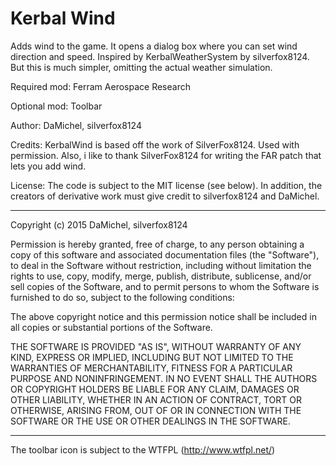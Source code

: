 Kerbal Wind
========================================
Adds wind to the game. It opens a dialog box where you can set wind direction and speed. 
Inspired by KerbalWeatherSystem by silverfox8124. But this is much simpler, omitting the 
actual weather simulation.

Required mod: Ferram Aerospace Research

Optional mod: Toolbar

Author: DaMichel, silverfox8124

Credits: KerbalWind is based off the work of SilverFox8124. Used with permission. 
Also, i like to thank SilverFox8124 for writing the FAR patch that lets you add wind.



License: The code is subject to the MIT license (see below). In addition,
the creators of derivative work must give credit to silverfox8124 and DaMichel.

-----------------------------------

Copyright (c) 2015 DaMichel, silverfox8124

Permission is hereby granted, free of charge, to any person obtaining a copy
of this software and associated documentation files (the "Software"), to deal
in the Software without restriction, including without limitation the rights
to use, copy, modify, merge, publish, distribute, sublicense, and/or sell
copies of the Software, and to permit persons to whom the Software is
furnished to do so, subject to the following conditions:

The above copyright notice and this permission notice shall be included in
all copies or substantial portions of the Software.

THE SOFTWARE IS PROVIDED "AS IS", WITHOUT WARRANTY OF ANY KIND, EXPRESS OR
IMPLIED, INCLUDING BUT NOT LIMITED TO THE WARRANTIES OF MERCHANTABILITY,
FITNESS FOR A PARTICULAR PURPOSE AND NONINFRINGEMENT. IN NO EVENT SHALL THE
AUTHORS OR COPYRIGHT HOLDERS BE LIABLE FOR ANY CLAIM, DAMAGES OR OTHER
LIABILITY, WHETHER IN AN ACTION OF CONTRACT, TORT OR OTHERWISE, ARISING FROM,
OUT OF OR IN CONNECTION WITH THE SOFTWARE OR THE USE OR OTHER DEALINGS IN
THE SOFTWARE.

-----------------------------------

The toolbar icon is subject to the WTFPL (http://www.wtfpl.net/)